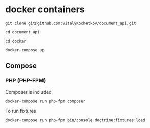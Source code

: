 # docker containers

```
git clone git@github.com:vitalyKochetkov/document_api.git

cd document_api

cd docker

docker-compose up
```

## Compose

### PHP (PHP-FPM)

Composer is included

```
docker-compose run php-fpm composer 
```

To run fixtures

```
docker-compose run php-fpm bin/console doctrine:fixtures:load
```

